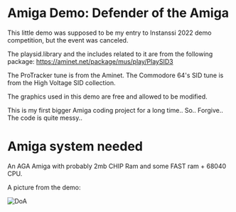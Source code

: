 # Amiga Demo: Defender of the Amiga
This little demo was supposed to be my entry to Instanssi 2022 demo competition, but the event was canceled.

The playsid.library and the includes related to it are from the following package:
https://aminet.net/package/mus/play/PlaySID3

The ProTracker tune is from the Aminet.
The Commodore 64's SID tune is from the High Voltage SID collection.

The graphics used in this demo are free and allowed to be modified.

This is my first bigger Amiga coding project for a long time.. So.. Forgive.. The code is quite messy..

# Amiga system needed

An AGA Amiga with probably 2mb CHIP Ram and some FAST ram + 68040 CPU.

A picture from the demo:

![DoA](https://user-images.githubusercontent.com/61118857/158078846-f898935f-8d35-4576-8aa6-7936b896ebb0.jpg)


